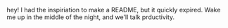 hey! I had the inspiriation to make a README, but it quickly expired. Wake me up in the middle of the night, and we'll talk prductivity.

